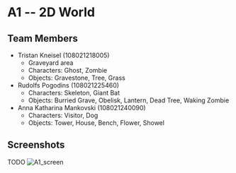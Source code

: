 # A1 -- 2D World

## Team Members

* Tristan Kneisel (108021218005)
  * Graveyard area
  * Characters: Ghost, Zombie
  * Objects: Gravestone, Tree, Grass
* Rudolfs Pogodins (108021225460)
  * Characters: Skeleton, Giant Bat
  * Objects: Burried Grave, Obelisk, Lantern, Dead Tree, Waking Zombie
* Anna Katharina Mankovski (108021240090)
  * Characters: Visitor, Dog
  * Objects: Tower, House, Bench, Flower, Showel
## Screenshots

TODO
![A1_screen](https://user-images.githubusercontent.com/119079675/235218976-231540f6-0f0f-469b-af5c-4eba47db6a69.jpg)
